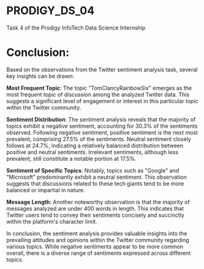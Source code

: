 # PRODIGY_DS_04
Task 4 of the Prodigy InfoTech Data Science Internship
# Conclusion:
Based on the observations from the Twitter sentiment analysis task, several key insights can be drawn:

**Most Frequent Topic**: The topic "TomClancyRainbowSix" emerges as the most frequent topic of discussion among the analyzed Twitter data. This suggests a significant level of engagement or interest in this particular topic within the Twitter community.

**Sentiment Distribution**: The sentiment analysis reveals that the majority of topics exhibit a negative sentiment, accounting for 30.3% of the sentiments observed. Following negative sentiment, positive sentiment is the next most prevalent, comprising 27.5% of the sentiments. Neutral sentiment closely follows at 24.7%, indicating a relatively balanced distribution between positive and neutral sentiments. Irrelevant sentiments, although less prevalent, still constitute a notable portion at 17.5%.

**Sentiment of Specific Topics**: Notably, topics such as "Google" and "Microsoft" predominantly exhibit a neutral sentiment. This observation suggests that discussions related to these tech giants tend to be more balanced or impartial in nature.

**Message Length**: Another noteworthy observation is that the majority of messages analyzed are under 400 words in length. This indicates that Twitter users tend to convey their sentiments concisely and succinctly within the platform's character limit.

In conclusion, the sentiment analysis provides valuable insights into the prevailing attitudes and opinions within the Twitter community regarding various topics. While negative sentiments appear to be more common overall, there is a diverse range of sentiments expressed across different topics.
